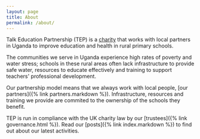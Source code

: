 ```yaml
---
layout: page
title: About
permalink: /about/
---
```

Talk Education Partnership (TEP) is a [charity](https://register-of-charities.charitycommission.gov.uk/charity-search/-/charity-details/5087129/governing-document) that works with local partners in Uganda to improve education and health in rural primary schools. 

The communities we serve in Uganda experience high rates of poverty and water stress; schools in these rural areas often lack   infrastructure to provide safe water, resources to educate effectively and training to support teachers' professional development. 

Our partnership model means that we always work with local people, [our partners]({% link partners.markdown %}). Infrastructure, resources and training we provide are commited to the ownership of the schools they benefit. 

TEP is run in compliance with the UK charity law by our [trustees]({% link governance.html %}). Read our [posts]({% link index.markdown %}) to find out about our latest activities.